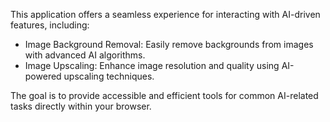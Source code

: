 This application offers a seamless experience for interacting with AI-driven features, including:

- Image Background Removal: Easily remove backgrounds from images with advanced AI algorithms.
- Image Upscaling: Enhance image resolution and quality using AI-powered upscaling techniques.

The goal is to provide accessible and efficient tools for common AI-related tasks directly within your browser.
